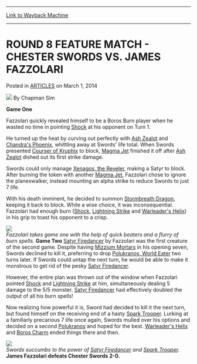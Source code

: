 
---
[Link to Wayback Machine](https://web.archive.org/web/20151031033803/http://magic.wizards.com/en/articles/archive/round-8-feature-match-chester-swords-vs-james-fazzolari-2014-03-01)

[_metadata_:author]:- "Chapman Sim"
[_metadata_:description]:- "Game One Fazzolari quickly revealed himself to be a Boros Burn player when he wasted no time in pointing Shock at his opponent on Turn 1."
[_metadata_:generator]:- "Drupal 7 (http://drupal.org)"
[_metadata_:node]:- "158471"
[_metadata_:publish_date]:- "2014-03-01"
[_metadata_:source]:- "div-main-content"
[_metadata_:title]:- "ROUND 8 FEATURE MATCH - CHESTER SWORDS VS. JAMES FAZZOLARI"
[_metadata_:wayback_capture_timestamp]:- "2015-10-31 03:38:03"
[_metadata_:wayback_raw_url]:- "https://web.archive.org/web/20151031033803id_/http://magic.wizards.com/en/articles/archive/round-8-feature-match-chester-swords-vs-james-fazzolari-2014-03-01"
[_metadata_:wayback_url]:- "http://magic.wizards.com/en/articles/archive/round-8-feature-match-chester-swords-vs-james-fazzolari-2014-03-01"
---


ROUND 8 FEATURE MATCH - CHESTER SWORDS VS. JAMES FAZZOLARI
==========================================================



 Posted in [ARTICLES](/en/articles)
 on March 1, 2014 






![](https://media.magic.wizards.com/styles/auth_small/public/images/person/chapman_icon_0.jpg)
By Chapman Sim











**Game One** 


Fazzolari quickly revealed himself to be a Boros Burn player when he wasted no time in pointing [Shock](http://gatherer.wizards.com/Pages/Card/Details.aspx?name=Shock) at his opponent on Turn 1.


He turned up the heat by curving out perfectly with [Ash Zealot](http://gatherer.wizards.com/Pages/Card/Details.aspx?name=Ash+Zealot) and [Chandra's Phoenix](http://gatherer.wizards.com/Pages/Card/Details.aspx?name=Chandra%27s+Phoenix), whittling away at Swords' life total. When Swords presented [Courser of Kruphix](http://gatherer.wizards.com/Pages/Card/Details.aspx?name=Courser+of+Kruphix) to block, [Magma Jet](http://gatherer.wizards.com/Pages/Card/Details.aspx?name=Magma+Jet) finished it off after [Ash Zealot](http://gatherer.wizards.com/Pages/Card/Details.aspx?name=Ash+Zealot) dished out its first strike damage.


Swords could only manage [Xenagos, the Reveler](http://gatherer.wizards.com/Pages/Card/Details.aspx?name=Xenagos%2C+the+Reveler), making a Satyr to block. After burning the token with another [Magma Jet](http://gatherer.wizards.com/Pages/Card/Details.aspx?name=Magma+Jet), Fazzolari chose to ignore the planeswalker, instead mounting an alpha strike to reduce Swords to just 7 life.


With his death imminent, he decided to summon [Stormbreath Dragon](http://gatherer.wizards.com/Pages/Card/Details.aspx?name=Stormbreath+Dragon), keeping it back to block. While a wise choice, it was inconsequential. Fazzolari had enough burn ([Shock](http://gatherer.wizards.com/Pages/Card/Details.aspx?name=Shock), [Lightning Strike](http://gatherer.wizards.com/Pages/Card/Details.aspx?name=Lightning+Strike) and [Warleader's Helix](http://gatherer.wizards.com/Pages/Card/Details.aspx?name=Warleader%27s+Helix)) in his grip to toast his opponent to a crisp.


![](https://media.wizards.com/legacy/mtg/images/daily/events/gpmel14/fm8_fazzolari.jpg)  
*Fazzolari takes game one with the help of quick beaters and a flurry of burn spells.* 
**Game Two**
[Satyr Firedancer](http://gatherer.wizards.com/Pages/Card/Details.aspx?name=Satyr+Firedancer) by Fazzolari was the first creature of the second game. Despite having [Mizzium Mortars](http://gatherer.wizards.com/Pages/Card/Details.aspx?name=Mizzium+Mortars) in his opening seven, Swords declined to kill it, preferring to drop [Polukranos, World Eater](http://gatherer.wizards.com/Pages/Card/Details.aspx?name=Polukranos%2C+World+Eater) two turns later. If Swords could untap the next turn, he would be able to make it monstrous to get rid of the pesky [Satyr Firedancer](http://gatherer.wizards.com/Pages/Card/Details.aspx?name=Satyr+Firedancer).


However, the entire plan was thrown out of the window when Fazzolari pointed [Shock](http://gatherer.wizards.com/Pages/Card/Details.aspx?name=Shock) and [Lightning Strike](http://gatherer.wizards.com/Pages/Card/Details.aspx?name=Lightning+Strike) at him, simultaneously dealing 5 damage to the 5/5 monster. [Satyr Firedancer](http://gatherer.wizards.com/Pages/Card/Details.aspx?name=Satyr+Firedancer) had effectively doubled the output of all his burn spells!


Now realizing how powerful it is, Sword had decided to kill it the next turn, but found himself on the receiving end of a hasty [Spark Trooper](http://gatherer.wizards.com/Pages/Card/Details.aspx?name=Spark+Trooper). Lurking at a familiarly precarious 7 life once again, Swords mulled over his options and decided on a second [Polukranos](http://gatherer.wizards.com/Pages/Card/Details.aspx?name=Polukranos%2C+World+Eater) and hoped for the best. [Warleader's Helix](http://gatherer.wizards.com/Pages/Card/Details.aspx?name=Warleader%27s+Helix) and [Boros Charm](http://gatherer.wizards.com/Pages/Card/Details.aspx?name=Boros+Charm) ended things there and then.


![](https://media.wizards.com/legacy/mtg/images/daily/events/gpmel14/fm8_swords.jpg)  
*Swords succumbs to the power of [Satyr Firedancer](http://gatherer.wizards.com/Pages/Card/Details.aspx?name=Satyr+Firedancer) and [Spark Trooper](http://gatherer.wizards.com/Pages/Card/Details.aspx?name=Spark+Trooper).* 
**James Fazzolari defeats Chester Swords 2-0.**





